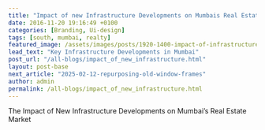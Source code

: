 ```yaml
---
title: "Impact of new Infrastructure Developments on Mumbais Real Estate Market"
date: 2016-11-20 19:16:49 +0100
categories: [Branding, Ui-design]
tags: [south, mumbai, realty]
featured_image: /assets/images/posts/1920-1400-impact-of-infrastructure-on-mumbai.jpg
lead_text: "Key Infrastructure Developments in Mumbai"
post_url: "/all-blogs/impact_of_new_infrastructure.html"
layout: post-base
next_article: "2025-02-12-repurposing-old-window-frames"
author: admin
permalink: /all-blogs/impact_of_new_infrastructure.html
---
```


The Impact of New Infrastructure Developments on Mumbai’s Real Estate Market
